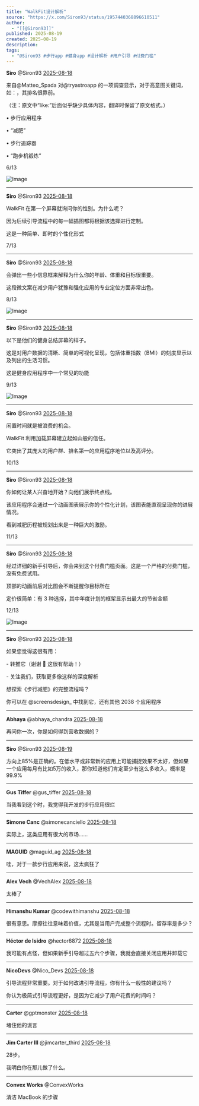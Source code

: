 ```yaml
---
title: "WalkFit设计解析"
source: "https://x.com/Siron93/status/1957440368896610511"
author:
  - "[[@Siron93]]"
published: 2025-08-19
created: 2025-08-19
description:
tags:
  - "@Siron93 #步行app #健身app #设计解析 #用户引导 #付费门槛"
---
```

**Siro** @Siron93 [2025-08-18](https://x.com/Siron93/status/1957440387385053321)

  
来自@Matteo\_Spada 对@tryastroapp 的一项调查显示，对于高意图关键词，如：，其排名很靠前。

（注：原文中“like:”后面似乎缺少具体内容，翻译时保留了原文格式。）

• 步行应用程序

• “减肥”

• 步行追踪器

• “跑步机锻炼”

6/13

![Image](https://pbs.twimg.com/media/Gyo4zjfWUAAkkBZ?format=png&name=large)

---

**Siro** @Siron93 [2025-08-18](https://x.com/Siron93/status/1957440389901681150)

  
WalkFit 在第一个屏幕就询问你的性别。为什么呢？

因为后续引导流程中的每一幅插图都将根据该选择进行定制。

这是一种简单、即时的个性化形式

7/13

---

**Siro** @Siron93 [2025-08-18](https://x.com/Siron93/status/1957440393160585563)

  
会弹出一些小信息框来解释为什么你的年龄、体重和目标很重要。

这段微文案在减少用户犹豫和强化应用的专业定位方面非常出色。

8/13

![Image](https://pbs.twimg.com/media/Gyo44xFXcAA62rT?format=png&name=large)

---

**Siro** @Siron93 [2025-08-18](https://x.com/Siron93/status/1957440396641837107)

  
以下是他们的健身总结屏幕的样子。

这是对用户数据的清晰、简单的可视化呈现，包括体重指数（BMI）的刻度显示以及列出的生活习惯。

这是健身应用程序中一个常见的功能

9/13

![Image](https://pbs.twimg.com/media/Gyo465UWAAAAtGx?format=png&name=large)

---

**Siro** @Siron93 [2025-08-18](https://x.com/Siron93/status/1957440399942815807)

  
闲置时间就是被浪费的机会。

WalkFit 利用加载屏幕建立起如山般的信任。

它突出了其庞大的用户群、排名第一的应用程序地位以及高评分。

10/13

---

**Siro** @Siron93 [2025-08-18](https://x.com/Siron93/status/1957440403004670356)

  
你如何让某人兴奋地开始？向他们展示终点线。

该应用程序会通过一个动画图表展示你的个性化计划，该图表能直观呈现你的进展情况。

看到减肥历程被规划出来是一种巨大的激励。

11/13

---

**Siro** @Siron93 [2025-08-18](https://x.com/Siron93/status/1957440406074905011)

  
经过详细的新手引导后，你会来到这个付费门槛页面。这是一个严格的付费门槛，没有免费试用。

顶部的动画前后对比图会不断提醒你目标所在

定价很简单：有 3 种选择，其中年度计划的框架显示出最大的节省金额

12/13

![Image](https://pbs.twimg.com/media/Gyo5EkAXIAAKTCl?format=png&name=large)

---

**Siro** @Siron93 [2025-08-18](https://x.com/Siron93/status/1957440408549572896)

  
如果您觉得这很有用：

\- 转推它（谢谢 🙏 这很有帮助！）

\- 关注我们，获取更多像这样的深度解析

想探索《步行减肥》的完整流程吗？

你可以在 @screensdesign\_ 中找到它，还有其他 2038 个应用程序

---

**Abhaya** @abhaya\_chandra [2025-08-18](https://x.com/abhaya_chandra/status/1957484480480047502)

  
再问你一次，你是如何得到营收数据的？

---

**Siro** @Siron93 [2025-08-19](https://x.com/Siron93/status/1957699945764356359)

  
方向上85%是正确的。在低水平或非常新的应用上可能捕捉效果不太好，但如果一个应用每月有比如5万的收入，那你知道他们肯定至少有这么多收入，概率是99.9%

---

**Gus Tiffer** @gus\_tiffer [2025-08-18](https://x.com/gus_tiffer/status/1957456630620049448)

  
当我看到这个时，我觉得我开发的步行应用很烂

---

**Simone Canc** @simonecanciello [2025-08-18](https://x.com/simonecanciello/status/1957451552882331999)

  
实际上，这类应用有很大的市场……

---

**MAGUID** @maguid\_ag [2025-08-18](https://x.com/maguid_ag/status/1957457828903301126)

  
哇，对于一款步行应用来说，这太疯狂了

---

**Alex Vech** @VechAlex [2025-08-18](https://x.com/VechAlex/status/1957469384395334118)

  
太棒了

---

**Himanshu Kumar** @codewithimanshu [2025-08-18](https://x.com/codewithimanshu/status/1957466850364740050)

  
很有意思。摩擦往往意味着价值，尤其是当用户完成整个流程时。留存率是多少？

---

**Héctor de Isidro** @hector6872 [2025-08-18](https://x.com/hector6872/status/1957524880095605058)

  
我可能有点怪，但如果新手引导超过五六个步骤，我就会直接关闭应用并卸载它

---

**NicoDevs** @Nico\_Devs [2025-08-18](https://x.com/Nico_Devs/status/1957463637368467950)

  
引导流程非常重要。对于如何改进引导流程，你有什么一般性的建议吗？

你认为极简式引导流程更好，是因为它减少了用户花费的时间吗？

---

**Carter** @gptmonster [2025-08-18](https://x.com/gptmonster/status/1957464205042634913)

  
堵住他的谎言

---

**Jim Carter III** @jimcarter\_third [2025-08-18](https://x.com/jimcarter_third/status/1957538146033496205)

  
28步。

我明白你在那儿做了什么。

---

**Convex Works** @ConvexWorks

  
清洁 MacBook 的步骤